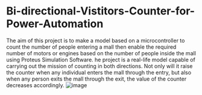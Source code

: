 # Bi-directional-Vistitors-Counter-for-Power-Automation
 The aim of this project is to make a model based on a microcontroller to count the number of people entering a mall then enable the required number of motors or engines based on the number of people inside the mall using Proteus Simulation Software. he project is a real-life model capable of carrying out the mission of counting in both directions. Not only will it raise the counter when any individual enters the mall through the entry, but also when any person exits the mall through the exit, the value of the counter decreases accordingly.
![image](https://user-images.githubusercontent.com/62660193/134738360-9f2ddac5-1de9-4bd3-8551-18420588b111.png)
